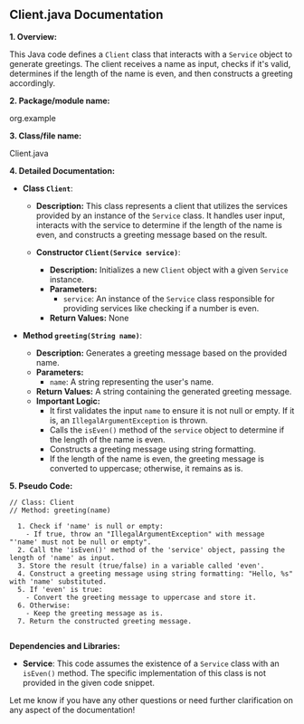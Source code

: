## Client.java Documentation

**1. Overview:**

This Java code defines a `Client` class that interacts with a `Service` object to generate greetings. The client receives a name as input, checks if it's valid, determines if the length of the name is even, and then constructs a greeting accordingly. 

**2. Package/module name:**

org.example

**3. Class/file name:**

Client.java

**4. Detailed Documentation:**

   - **Class `Client`**:
     - **Description:** This class represents a client that utilizes the services provided by an instance of the `Service` class. It handles user input, interacts with the service to determine if the length of the name is even, and constructs a greeting message based on the result.

     - **Constructor `Client(Service service)`**:
       - **Description:** Initializes a new `Client` object with a given `Service` instance.
       - **Parameters:**
         - `service`: An instance of the `Service` class responsible for providing services like checking if a number is even.
       - **Return Values:** None

   - **Method `greeting(String name)`**:
     - **Description:** Generates a greeting message based on the provided name. 
     - **Parameters:**
       - `name`: A string representing the user's name.
     - **Return Values:** A string containing the generated greeting message.
     - **Important Logic:**
       - It first validates the input `name` to ensure it is not null or empty. If it is, an `IllegalArgumentException` is thrown.
       - Calls the `isEven()` method of the `service` object to determine if the length of the name is even.
       - Constructs a greeting message using string formatting.
       - If the length of the name is even, the greeting message is converted to uppercase; otherwise, it remains as is.

**5. Pseudo Code:**


```
// Class: Client
// Method: greeting(name)

  1. Check if 'name' is null or empty:
    - If true, throw an "IllegalArgumentException" with message "'name' must not be null or empty".
  2. Call the 'isEven()' method of the 'service' object, passing the length of 'name' as input. 
  3. Store the result (true/false) in a variable called 'even'.
  4. Construct a greeting message using string formatting: "Hello, %s" with 'name' substituted.
  5. If 'even' is true:
    - Convert the greeting message to uppercase and store it.
  6. Otherwise:
    - Keep the greeting message as is.
  7. Return the constructed greeting message. 


```

**Dependencies and Libraries:**

* **Service**: This code assumes the existence of a `Service` class with an `isEven()` method. The specific implementation of this class is not provided in the given code snippet.



Let me know if you have any other questions or need further clarification on any aspect of the documentation!